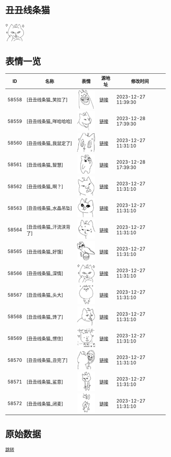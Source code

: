 # 丑丑线条猫

<img src="./cover.png" height="60" alt="cover" />

# 表情一览

|ID|名称|表情|源地址|修改时间|
|----|----|----|----|----|
|58558|[丑丑线条猫_笑拉了]|<img src="./pic/058558_%5B丑丑线条猫_笑拉了%5D.png" height="60" alt="笑拉了"/>|[链接](https://i0.hdslb.com/bfs/garb/411d8d5fee767a4e791bf61c90d40e4b2fcac095.png)|2023-12-27 11:39:30|
|58559|[丑丑线条猫_咩哈哈哈]|<img src="./pic/058559_%5B丑丑线条猫_咩哈哈哈%5D.png" height="60" alt="咩哈哈哈"/>|[链接](https://i0.hdslb.com/bfs/garb/ba941f3b477dcc29c89db07945cd0e25031d3cac.png)|2023-12-28 17:39:30|
|58560|[丑丑线条猫_我鼠定了]|<img src="./pic/058560_%5B丑丑线条猫_我鼠定了%5D.png" height="60" alt="我鼠定了"/>|[链接](https://i0.hdslb.com/bfs/garb/a1537b4af48965e5a78e6e02b42e42e8dbc7a65b.png)|2023-12-27 11:31:10|
|58561|[丑丑线条猫_智慧]|<img src="./pic/058561_%5B丑丑线条猫_智慧%5D.png" height="60" alt="智慧"/>|[链接](https://i0.hdslb.com/bfs/garb/28c93274e03c97c499f922c9a2292152ddec6c6f.png)|2023-12-28 17:39:30|
|58562|[丑丑线条猫_啊？]|<img src="./pic/058562_%5B丑丑线条猫_啊？%5D.png" height="60" alt="啊？"/>|[链接](https://i0.hdslb.com/bfs/garb/dce7001ffa13cae0960ab32e84b3e5ddec103772.png)|2023-12-27 11:31:10|
|58563|[丑丑线条猫_水晶吊坠]|<img src="./pic/058563_%5B丑丑线条猫_水晶吊坠%5D.png" height="60" alt="水晶吊坠"/>|[链接](https://i0.hdslb.com/bfs/garb/1f1cdb5c36c1c8d3312cd40d11bb751587dd4514.png)|2023-12-27 11:31:10|
|58564|[丑丑线条猫_汗流浃背了]|<img src="./pic/058564_%5B丑丑线条猫_汗流浃背了%5D.png" height="60" alt="汗流浃背了"/>|[链接](https://i0.hdslb.com/bfs/garb/a00f8986975a340426d68803731c03ad382fb84b.png)|2023-12-27 11:31:10|
|58565|[丑丑线条猫_好饿]|<img src="./pic/058565_%5B丑丑线条猫_好饿%5D.png" height="60" alt="好饿"/>|[链接](https://i0.hdslb.com/bfs/garb/8ba68ad6a421f1091ba4968825684d9122742f74.png)|2023-12-27 11:31:10|
|58566|[丑丑线条猫_深情]|<img src="./pic/058566_%5B丑丑线条猫_深情%5D.png" height="60" alt="深情"/>|[链接](https://i0.hdslb.com/bfs/garb/5eb74c8ee6c7744ffe014ed42afcd967a9c460d4.png)|2023-12-27 11:31:10|
|58567|[丑丑线条猫_头大]|<img src="./pic/058567_%5B丑丑线条猫_头大%5D.png" height="60" alt="头大"/>|[链接](https://i0.hdslb.com/bfs/garb/3526c519a9578e8611443eed25a97c85563cd889.png)|2023-12-27 11:31:10|
|58568|[丑丑线条猫_馋了]|<img src="./pic/058568_%5B丑丑线条猫_馋了%5D.png" height="60" alt="馋了"/>|[链接](https://i0.hdslb.com/bfs/garb/6e1e222da069c8e1de75b2b2e7150f880da99c7e.png)|2023-12-27 11:31:10|
|58569|[丑丑线条猫_愣住]|<img src="./pic/058569_%5B丑丑线条猫_愣住%5D.png" height="60" alt="愣住"/>|[链接](https://i0.hdslb.com/bfs/garb/4a1171821b76051e2091af6149c462e0dafdbc77.png)|2023-12-27 11:31:10|
|58570|[丑丑线条猫_丑完了]|<img src="./pic/058570_%5B丑丑线条猫_丑完了%5D.png" height="60" alt="丑完了"/>|[链接](https://i0.hdslb.com/bfs/garb/b90bc6c09418843c3b688079d73b8c137859421b.png)|2023-12-27 11:31:10|
|58571|[丑丑线条猫_鲨意]|<img src="./pic/058571_%5B丑丑线条猫_鲨意%5D.png" height="60" alt="鲨意"/>|[链接](https://i0.hdslb.com/bfs/garb/e5247b667c12e29719c84bdc7da4da161291f6cb.png)|2023-12-27 11:31:10|
|58572|[丑丑线条猫_闭麦]|<img src="./pic/058572_%5B丑丑线条猫_闭麦%5D.png" height="60" alt="闭麦"/>|[链接](https://i0.hdslb.com/bfs/garb/95150172cb2b1314fcebef37f938682110ef62a4.png)|2023-12-27 11:31:10|

# 原始数据

[跳转](./raw.json)

